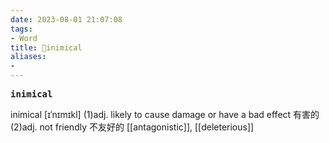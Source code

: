 ```yaml
---
date: 2023-08-01 21:07:08
tags: 
- Word
title: 📖inimical
aliases: 
- 
---
```


<pre><strong>inimical</strong></pre>

inimical
[ɪˈnɪmɪkl]
(1)adj. likely to cause damage or have a bad effect 有害的(2)adj. not friendly 不友好的
[[antagonistic]], [[deleterious]]
